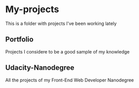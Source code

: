 # My-projects
This is a folder with projects I've been working lately

## Portfolio
Projects I considere to be a good sample of my knowledge 

## Udacity-Nanodegree
All the projects of my Front-End Web Developer Nanodegree
